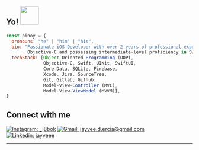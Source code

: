 <h2> Yo! <img src="https://media.tenor.com/qKGlaYl2DqMAAAAi/gif-de-sauda%C3%A7%C3%A3o.gif" width="50"></h2>

```javascript
const pinoy = {
  pronouns: "he" | "him" | "his",
  bio: "Passionate iOS Developer with over 2 years of professional experience specializing in
        Objective-C and possessing intermediate-level proficiency in Swift.",
  techStack: [Object-Oriented Programming (OOP),
              Objective-C, Swift, UIKit, SwiftUI,
              Core Data, SQLite, Firebase,
              Xcode, Jira, SourceTree,
              Git, Gitlab, Github,
              Model-View-Controller (MVC),
              Model-View-ViewModel (MVVM)],
}
```

## Connect with me

[![Instagram: _j8bok](https://img.shields.io/badge/Instagram-_j8bok-orange?style=social&logo=instagram)](https://www.instagram.com/_j8bok/)
[![Gmail: jayvee.d.ercia@gmail.com](https://img.shields.io/badge/Gmail-jayvee.d.ercia%40gmail.com-red?style=social&logo=gmail)](mailto:jayvee.d.ercia@gmail.com)
[![Linkedin: jayveee](https://img.shields.io/badge/-Jayvee_E.-blue?style=flat-square&logo=Linkedin&logoColor=white&link=https://www.linkedin.com/in/jayvee-e/)](https://www.linkedin.com/in/jayvee-e/)

---
